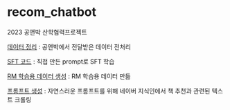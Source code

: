 # recom_chatbot
2023 공앤박 산학협력프로젝트

[데이터 정리](https://github.com/rinapark19/recom_chatbot/blob/main/%EA%B3%B5%EC%95%A4%EB%B0%95_%EB%8D%B0%EC%9D%B4%ED%84%B0_%EC%A0%95%EB%A6%AC.ipynb)
: 공앤박에서 전달받은 데이터 전처리

[SFT 코드](https://github.com/rinapark19/recom_chatbot/blob/main/book_koChatGPT.ipynb)
: 직접 만든 prompt로 SFT 학습

[RM 학습용 데이터 생성](https://github.com/rinapark19/recom_chatbot/blob/main/RM_data_generator.ipynb)
: RM 학습용 데이터 만듦

[프롬프트 생성](https://github.com/rinapark19/recom_chatbot/blob/main/%ED%94%84%EB%A1%AC%ED%94%84%ED%8A%B8%ED%81%AC%EB%A1%A4%EB%A7%81.ipynb)
: 자연스러운 프롬프트를 위해 네이버 지식인에서 책 추천과 관련된 텍스트 크롤링
